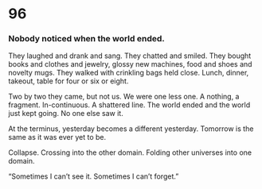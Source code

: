 # 96

### Nobody noticed when the world ended.

They laughed and drank and sang. They chatted and smiled. They bought books and clothes and jewelry, glossy new machines, food and shoes and novelty mugs. They walked with crinkling bags held close. Lunch, dinner, takeout, table for four or six or eight.

Two by two they came, but not us. We were one less one. A nothing, a fragment. In-continuous. A shattered line. The world ended and the world just kept going. No one else saw it.

At the terminus, yesterday becomes a different yesterday. Tomorrow is the same as it was ever yet to be.

Collapse. Crossing into the other domain. Folding other universes into one domain.

“Sometimes I can’t see it. Sometimes I can’t forget.”